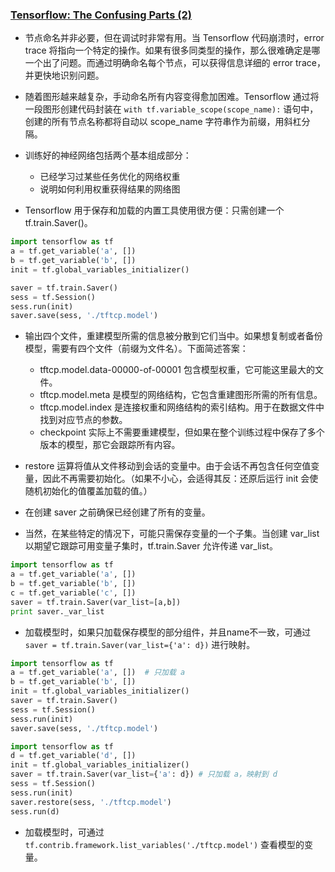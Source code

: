 ### [Tensorflow: The Confusing Parts (2)](https://jacobbuckman.com/post/tensorflow-the-confusing-parts-2/)
- 节点命名并非必要，但在调试时非常有用。当 Tensorflow 代码崩溃时，error trace 将指向一个特定的操作。如果有很多同类型的操作，那么很难确定是哪一个出了问题。而通过明确命名每个节点，可以获得信息详细的 error trace，并更快地识别问题。
- 随着图形越来越复杂，手动命名所有内容变得愈加困难。Tensorflow 通过将一段图形创建代码封装在 `with tf.variable_scope(scope_name):` 语句中，创建的所有节点名称都将自动以 scope_name 字符串作为前缀，用斜杠分隔。
- 训练好的神经网络包括两个基本组成部分：
  - 已经学习过某些任务优化的网络权重
  - 说明如何利用权重获得结果的网络图

- Tensorflow 用于保存和加载的内置工具使用很方便：只需创建一个 tf.train.Saver()。

```python
import tensorflow as tf
a = tf.get_variable('a', [])
b = tf.get_variable('b', [])
init = tf.global_variables_initializer()

saver = tf.train.Saver()
sess = tf.Session()
sess.run(init)
saver.save(sess, './tftcp.model')
```
- 输出四个文件，重建模型所需的信息被分散到它们当中。如果想复制或者备份模型，需要有四个文件（前缀为文件名）。下面简述答案：
  - tftcp.model.data-00000-of-00001 包含模型权重，它可能这里最大的文件。
  - tftcp.model.meta 是模型的网络结构，它包含重建图形所需的所有信息。
  - tftcp.model.index 是连接权重和网络结构的索引结构。用于在数据文件中找到对应节点的参数。
  - checkpoint 实际上不需要重建模型，但如果在整个训练过程中保存了多个版本的模型，那它会跟踪所有内容。

- restore 运算将值从文件移动到会话的变量中。由于会话不再包含任何空值变量，因此不再需要初始化。（如果不小心，会适得其反：还原后运行 init 会使随机初始化的值覆盖加载的值。）
- 在创建 saver 之前确保已经创建了所有的变量。
- 当然，在某些特定的情况下，可能只需保存变量的一个子集。当创建 var_list 以期望它跟踪可用变量子集时，tf.train.Saver 允许传递 var_list。
```python
import tensorflow as tf
a = tf.get_variable('a', [])
b = tf.get_variable('b', [])
c = tf.get_variable('c', [])
saver = tf.train.Saver(var_list=[a,b])
print saver._var_list
```
- 加载模型时，如果只加载保存模型的部分组件，并且name不一致，可通过 `saver = tf.train.Saver(var_list={'a': d})` 进行映射。

```Python
import tensorflow as tf
a = tf.get_variable('a', [])  # 只加载 a
b = tf.get_variable('b', [])
init = tf.global_variables_initializer()
saver = tf.train.Saver()
sess = tf.Session()
sess.run(init)
saver.save(sess, './tftcp.model')

import tensorflow as tf
d = tf.get_variable('d', [])
init = tf.global_variables_initializer()
saver = tf.train.Saver(var_list={'a': d}) # 只加载 a，映射到 d
sess = tf.Session()
sess.run(init)
saver.restore(sess, './tftcp.model')
sess.run(d)
```
- 加载模型时，可通过 `tf.contrib.framework.list_variables('./tftcp.model')` 查看模型的变量。
